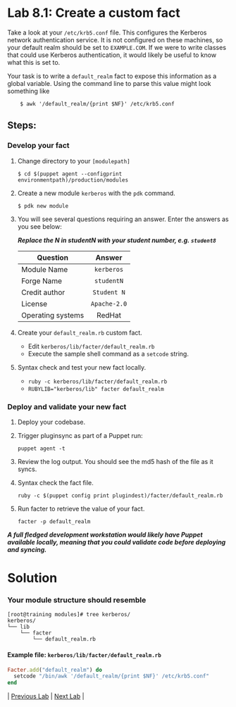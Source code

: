 # Lab 8.1: Create a custom fact

Take a look at your `/etc/krb5.conf` file. This configures the Kerberos network authentication service. It is not configured on these machines, so your default realm should be set to `EXAMPLE.COM`. If we were to write classes that could use Kerberos authentication, it would likely be useful to know what this is set to.

Your task is to write a `default_realm` fact to expose this information as a  global variable.  Using the command line to parse this value might look something like

```
    $ awk '/default_realm/{print $NF}' /etc/krb5.conf
```

## Steps:

### Develop your fact
1. Change directory to your `[modulepath]`  

    ```$ cd $(puppet agent --configprint environmentpath)/production/modules```

1. Create a new module `kerberos` with the `pdk` command.

    ```$ pdk new module```

1. You will see several questions requiring an answer. Enter the answers as you see below:

    **_Replace the N in studentN with your student number, e.g. `student8`_**

    | Question           | Answer              |
    | ------------------ |:-------------------:|
    | Module Name        | `kerberos`          |
    | Forge Name         | `studentN`          |
    | Credit author      | `Student N`         |
    | License            | `Apache-2.0`        |
    | Operating systems  | RedHat              |


1. Create your `default_realm.rb` custom fact.
    * Edit `kerberos/lib/facter/default_realm.rb`
    * Execute the sample shell command as a `setcode` string.
1. Syntax check and test your new fact locally.
    * `ruby -c kerberos/lib/facter/default_realm.rb`
    * `RUBYLIB="kerberos/lib" facter default_realm`

### Deploy and validate your new fact

1. Deploy your codebase.
1. Trigger pluginsync as part of a Puppet run:

    ```puppet agent -t```

1. Review the log output. You should see the md5 hash of the file as it syncs.
1. Syntax check the fact file.

    ```ruby -c $(puppet config print plugindest)/facter/default_realm.rb```

1. Run facter to retrieve the value of your fact.

    ```facter -p default_realm```

**_A full fledged development workstation would likely have Puppet available locally, meaning that you could validate code before deploying and syncing._**

# Solution

### Your module structure should resemble

```
[root@training modules]# tree kerberos/
kerberos/
└── lib
    └── facter
        └── default_realm.rb
```

#### Example file: `kerberos/lib/facter/default_realm.rb`

```ruby
Facter.add("default_realm") do
  setcode "/bin/awk '/default_realm/{print $NF}' /etc/krb5.conf"
end
```

|  [Previous Lab]()  |  [Next Lab]()  |